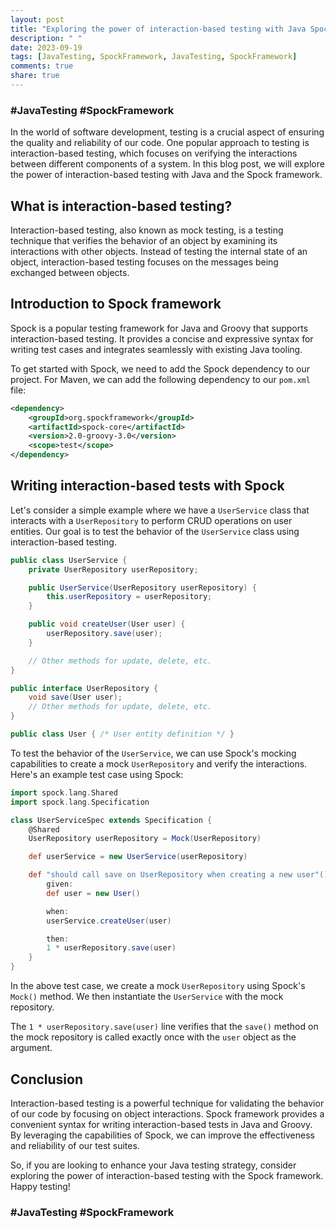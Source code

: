 ```yaml
---
layout: post
title: "Exploring the power of interaction-based testing with Java Spock"
description: " "
date: 2023-09-19
tags: [JavaTesting, SpockFramework, JavaTesting, SpockFramework]
comments: true
share: true
---
```

### #JavaTesting #SpockFramework

In the world of software development, testing is a crucial aspect of ensuring the quality and reliability of our code. One popular approach to testing is interaction-based testing, which focuses on verifying the interactions between different components of a system. In this blog post, we will explore the power of interaction-based testing with Java and the Spock framework.

## What is interaction-based testing?
Interaction-based testing, also known as mock testing, is a testing technique that verifies the behavior of an object by examining its interactions with other objects. Instead of testing the internal state of an object, interaction-based testing focuses on the messages being exchanged between objects.

## Introduction to Spock framework
Spock is a popular testing framework for Java and Groovy that supports interaction-based testing. It provides a concise and expressive syntax for writing test cases and integrates seamlessly with existing Java tooling.

To get started with Spock, we need to add the Spock dependency to our project. For Maven, we can add the following dependency to our `pom.xml` file:

```xml
<dependency>
    <groupId>org.spockframework</groupId>
    <artifactId>spock-core</artifactId>
    <version>2.0-groovy-3.0</version>
    <scope>test</scope>
</dependency>
```

## Writing interaction-based tests with Spock
Let's consider a simple example where we have a `UserService` class that interacts with a `UserRepository` to perform CRUD operations on user entities. Our goal is to test the behavior of the `UserService` class using interaction-based testing.

```java
public class UserService {
    private UserRepository userRepository;

    public UserService(UserRepository userRepository) {
        this.userRepository = userRepository;
    }

    public void createUser(User user) {
        userRepository.save(user);
    }

    // Other methods for update, delete, etc.
}

public interface UserRepository {
    void save(User user);
    // Other methods for update, delete, etc.
}

public class User { /* User entity definition */ }
```

To test the behavior of the `UserService`, we can use Spock's mocking capabilities to create a mock `UserRepository` and verify the interactions. Here's an example test case using Spock:

```groovy
import spock.lang.Shared
import spock.lang.Specification

class UserServiceSpec extends Specification {
    @Shared
    UserRepository userRepository = Mock(UserRepository)

    def userService = new UserService(userRepository)

    def "should call save on UserRepository when creating a new user"() {
        given:
        def user = new User()

        when:
        userService.createUser(user)

        then:
        1 * userRepository.save(user)
    }
}
```

In the above test case, we create a mock `UserRepository` using Spock's `Mock()` method. We then instantiate the `UserService` with the mock repository.

The `1 * userRepository.save(user)` line verifies that the `save()` method on the mock repository is called exactly once with the `user` object as the argument.

## Conclusion
Interaction-based testing is a powerful technique for validating the behavior of our code by focusing on object interactions. Spock framework provides a convenient syntax for writing interaction-based tests in Java and Groovy. By leveraging the capabilities of Spock, we can improve the effectiveness and reliability of our test suites.

So, if you are looking to enhance your Java testing strategy, consider exploring the power of interaction-based testing with the Spock framework. Happy testing!

### #JavaTesting #SpockFramework